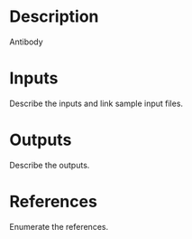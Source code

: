 # Description 

Antibody

# Inputs

Describe the inputs and link sample input files.

# Outputs

Describe the outputs.

# References

Enumerate the references.
